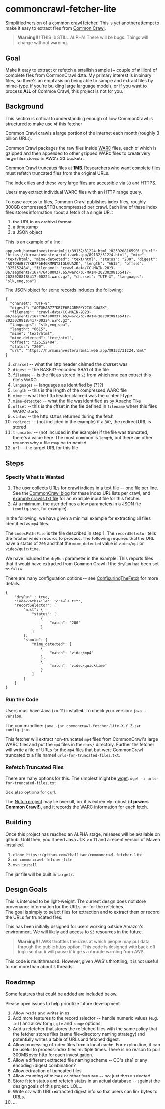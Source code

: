# commoncrawl-fetcher-lite
Simplified version of a common crawl fetcher.
This is yet another attempt to make it easy to extract files from 
[Common Crawl](https://commoncrawl.org/).

> **Warning!!!**
THIS IS STILL ALPHA!  There will be bugs. Things will change without warning.

## Goal
Make it easy to extract or refetch a smallish sample (~ couple of million) of complete files from CommonCrawl data.
My primary interest is in binary files, so there's an emphasis on being able to sample
and extract files by mime-type.  If you're building large language models, or if 
you want to process **ALL** of Common Crawl, this project is not for you.

## Background
This section is critical to understanding enough of how CommonCrawl is structured to
make use of this fetcher.

Common Crawl crawls a large portion of the internet each month (roughly 3 billion URLs).

Common Crawl packages the raw files inside [WARC](https://en.wikipedia.org/wiki/Web_ARChive) files, each of which is gzipped and then 
appended to other gzipped WARC files to create very large files stored in AWS's S3 buckets.

Common Crawl truncates files at **1MB**. Researchers who want complete files must refetch
truncated files from the original URLs.

The index files and these very large files are accessible via `S3` and HTTPS.

Users may extract individual WARC files with an HTTP range query.

To ease access to files, Common Crawl publishes index files, roughly 300GB compressed/1TB uncompressed per crawl.
Each line of these index files stores information about a fetch of a single URL:

 1. the URL in an archival format
 2. a timestamp
 3. a JSON object

This is an example of a line:
```
app,web,hurmaninvesterarimli)/89132/31224.html 20230208165905 {"url": "https://hurmaninvesterarimli.web.app/89132/31224.html", "mime": "text/html", "mime-detected": "text/html", "status": "200", "digest": "AQTOHAB777KB7F6E4GRMPNY2IGLGUA2K", "length": "6615", "offset": "325152484", "filename": "crawl-data/CC-MAIN-2023-06/segments/1674764500837.65/warc/CC-MAIN-20230208155417-20230208185417-00224.warc.gz", "charset": "UTF-8", "languages": "slk,eng,spa"}
```

The JSON object for some records includes the following:
```
{
  "charset": "UTF-8",
  "digest": "AQTOHAB777KB7F6E4GRMPNY2IGLGUA2K",
  "filename": "crawl-data/CC-MAIN-2023-06/segments/1674764500837.65/warc/CC-MAIN-20230208155417-20230208185417-00224.warc.gz",
  "languages": "slk,eng,spa",
  "length": "6615",
  "mime": "text/html",
  "mime-detected": "text/html",
  "offset": "325152484",
  "status": "200",
  "url": "https://hurmaninvesterarimli.web.app/89132/31224.html"
}
```
1. `charset` -- what the http header claimed the charset was
2. `digest` -- the BASE32-encoded SHA1 of the file
3. `filename` -- is the file as stored in `S3` from which one can extract this file's WARC
4. `languages` -- languages as identified by (???)
5. `length` -- this is the length of the compressed WARC file
6. `mime` -- what the http header claimed was the content-type
7. `mime-detected` -- what the file was identified as by Apache Tika
8. `offset` -- this is the offset in the file defined in `filename` where this files WARC starts
9. `status` -- the http status returned during the fetch
10. `redirect` -- (not included in the example) if a `302`, the redirect URL is stored
11. `truncated` -- (not included in the example) if the file was truncated, there's a value here. The most common is `length`, but there are other reasons why a file may be truncated
11. `url` -- the target URL for this file

## Steps
### Specify What is Wanted
1. The user collects URLs for crawl indices in a text file -- one file per line. See the [CommonCrawl blog](https://commoncrawl.org/connect/blog/) for these index URL lists per crawl, and [example crawls.txt file](examples/crawls.txt) for an example input file for this fetcher.
1. At a minimum, the user defines a few parameters in a JSON file (`config.json`, for example).

In the following, we have given a minimal example for extracting all files identified as `mp4` files. 

The `indexPathsFile` is the file described in step 1. The `recordSelector` tells
the fetcher which records to process.  The following requires that the URL have a status of `200`
and that the `mime_detected` value is `video/mp4` or `video/quicktime`.

We have included the `dryRun` parameter in the example.  This reports
files that it would have extracted from Common Crawl if the `dryRun` had been set to `false`.

There are many configuration options -- see [ConfiguringTheFetch](ConfiguringTheFetch.md) for more details.

```
{  
    "dryRun" : true,
    "indexPathsFile": "crawls.txt", 
    "recordSelector": {
        "must": {
            "status": [
                {
                    "match": "200"
                }
            ]
        },
        "should": {
            "mime_detected": [
                {
                    "match": "video/mp4"
                },
                {
                    "match": "video/quicktime"
                }
            ]
        }
    }
}
```

### Run the Code
Users must have Java (>= 11) installed.  To check your version: `java -version`.

The commandline:
`java -jar commoncrawl-fetcher-lite-X.Y.Z.jar config.json`

This fetcher will extract non-truncated `mp4` files from CommonCrawl's large WARC files 
and put the `mp4` files in the `docs/` directory.  Further the fetcher
will write a file of URLs for the `mp4` files that but were CommonCrawl truncated
to a file named `urls-for-truncated-files.txt`.

### Refetch Truncated Files
There are many options for this.  The simplest might be [wget](https://www.gnu.org/software/wget/):
`wget -i urls-for-truncated-files.txt`

See also options for [curl](https://curl.se/).  

The [Nutch project](https://nutch.apache.org/) may be overkill, but it is
extremely robust (**it powers Common Crawl!**), and it records the WARC information
for each fetch.

## Building
Once this project has reached an ALPHA stage, releases will be available on github.  Until then, you'll need Java JDK >= 11 and a recent version of Maven installed.

1. `clone https://github.com/tballison/commoncrawl-fetcher-lite`
1. `cd commoncrawl-fetcher-lite`
1. `mvn install`

The jar file will be built in `target/`.

## Design Goals
This is intended to be light-weight.  The current design does not store 
provenance information for the URLs nor for the refetches.  
The goal is simply to select files for extraction and to
extract them or record the URLs for truncated files.

This has been initially designed for users working outside Amazon's environment. 
We will likely add access to `S3` resources in the future.

> **Warning!!!**
AWS throttles the rates at which people may pull data through the public https option.
This code is designed with back-off logic so that it will pause if it gets a throttle warning from AWS.

This code is multithreaded.  However, given AWS's throttling, it is not useful to run more than about 3 threads.

## Roadmap

Some features that could be added are included below.

Please open issues to help prioritize future development.

1. Allow reads and writes in `S3`.
2. Add more features to the record selector -- handle numeric values (e.g. `int`) and allow for `gt`, `gte` and `range` options
3. Add a refetcher that stores the refetched files with the same policy that the fetcher stores files (same file+directory naming strategy) and potentially writes a table of URLs and fetched digest.
4. Allow processing of index files from a local cache.  For exploration, it can be useful to process index files multiple times.  There is no reason to pull 300MB over http for each investigation.
5. Allow a different extracted file naming scheme -- CC's sha1 or any encoding+digest combination?
6. Allow extraction of truncated files.
7. Allow counting of mimes or other features -- not just those selected.
8. Store fetch status and refetch status in an actual database -- against the design goals of this project. LOL...
9. Write csv with URL+extracted digest info so that users can link bytes to URLs.
9. ...

